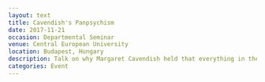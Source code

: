 ```yaml
---
layout: text
title: Cavendish's Panpsychism
date: 2017-11-21
occasion: Departmental Seminar
venue: Central European University
location: Budapest, Hungary
description: Talk on why Margaret Cavendish held that everything in the world has sense and reason.
categories: Event
---
```




